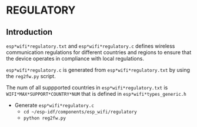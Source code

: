 # REGULATORY

## Introduction
`esp*wifi*regulatory.txt` and `esp*wifi*regulatory.c` defines wireless communication regulations for different countries and regions to ensure that the device operates in compliance with local regulations.

`esp*wifi*regulatory.c` is generated from `esp*wifi*regulatory.txt` by using the `reg2fw.py` script.

The num of all suppported countries in `esp*wifi*regulatory.txt` is `WIFI*MAX*SUPPORT*COUNTRY*NUM` that is defined in `esp*wifi*types_generic.h`

- Generate `esp*wifi*regulatory.c`
  - `cd ~/esp-idf/components/esp_wifi/regulatory`
  - `python reg2fw.py`